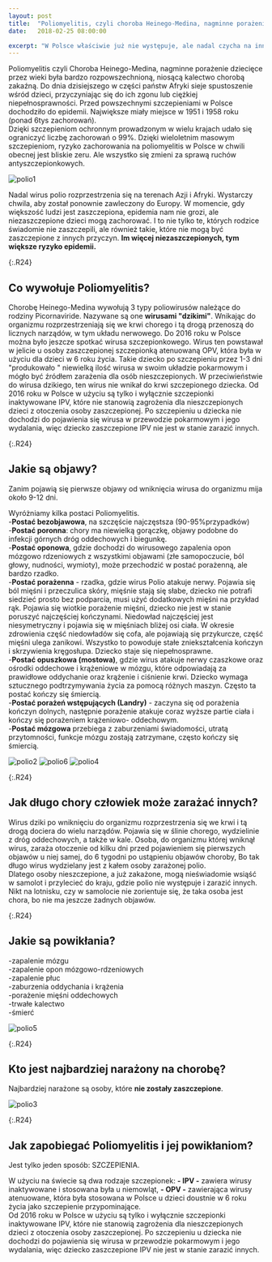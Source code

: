 ```yaml
---
layout: post
title:  "Poliomyelitis, czyli choroba Heinego-Medina, nagminne porażenie dziecięce"
date:   2018-02-25 08:00:00

excerpt: "W Polsce właściwie już nie występuje, ale nadal czycha na innych kontynentach, wywołując epidemie i doprowadzając do trwałego kalectwa setki dzieci."
---
```


Poliomyelitis czyli Choroba Heinego-Medina, nagminne porażenie dziecięce przez wieki była bardzo rozpowszechnioną, niosącą kalectwo chorobą zakaźną. Do dnia dzisiejszego w części państw Afryki sieje spustoszenie wśród dzieci, przyczyniając się do ich zgonu lub ciężkiej niepełnosprawności. Przed powszechnymi szczepieniami w Polsce dochodziło do epidemii. Największe miały miejsce w 1951 i 1958 roku (ponad 6tys zachorowań).  
Dzięki szczepieniom ochronnym prowadzonym w wielu krajach udało się ograniczyć liczbę zachorowań o 99%. Dzięki wieloletnim masowym szczepieniom, ryzyko zachorowania na poliomyelitis w Polsce w chwili obecnej jest bliskie zeru. Ale wszystko się zmieni za sprawą ruchów antyszczepionkowych.  

![polio1](/png/polio1.jpg)

Nadal wirus polio rozprzestrzenia się na terenach Azji i Afryki. Wystarczy chwila, aby został ponownie zawleczony do Europy. W momencie, gdy większość ludzi jest zaszczepiona, epidemia nam nie grozi, ale niezaszczepione dzieci mogą zachorować. I to nie tylko te, których rodzice świadomie nie zaszczepili, ale również takie, które nie mogą być zaszczepione z innych przyczyn. **Im więcej niezaszczepionych, tym większe ryzyko epidemii.**

{:.R24}
## Co wywołuje Poliomyelitis?

Chorobę Heinego-Medina wywołują 3 typy poliowirusów należące do rodziny Picornaviride. Nazywane są one **wirusami "dzikimi"**. Wnikając do organizmu rozprzestrzeniają się we krwi chorego i tą drogą przenoszą do licznych narządów, w tym układu nerwowego. Do 2016 roku w Polsce można było jeszcze spotkać wirusa szczepionkowego. Wirus ten powstawał w jelicie u osoby zaszczepionej szczepionką atenuowaną OPV, która była w użyciu dla dzieci w 6 roku życia. Takie dziecko po szczepieniu przez 1-3 dni "produkowało " niewielką ilość wirusa w swoim układzie pokarmowym i mógło być źródłem zarażenia dla osób nieszczepionych. W przeciwieństwie do wirusa dzikiego, ten wirus nie wnikał do krwi szczepionego dziecka. Od 2016 roku w Polsce w użyciu są tylko i wyłącznie szczepionki inaktywowane IPV, które nie stanowią zagrożenia dla nieszczepionych dzieci z otoczenia osoby zaszczepionej. Po szczepieniu u dziecka nie dochodzi do pojawienia się wirusa w przewodzie pokarmowym i jego wydalania, więc dziecko zaszczepione IPV nie jest w stanie zarazić innych. 

{:.R24}
## Jakie są objawy?

Zanim pojawią się pierwsze objawy od wniknięcia wirusa do organizmu mija około 9-12 dni.

Wyróżniamy kilka postaci Poliomyelitis.   
-**Postać bezobjawowa**, na szczęście najczęstsza (90-95%przypadków)  
-**Postać poronna**: chory ma niewielką gorączkę, objawy podobne do infekcji górnych dróg oddechowych i biegunkę.  
-**Postać oponowa**, gdzie dochodzi do wirusowego zapalenia opon mózgowo rdzeniowych z wszystkimi objawami (złe samopoczucie, ból głowy, nudności, wymioty), może przechodzić w postać porażenną, ale bardzo rzadko.  
-**Postać porażenna** - rzadka, gdzie wirus Polio atakuje nerwy. Pojawia się ból mięśni i przeczulica skóry, mięśnie stają się słabe, dziecko nie potrafi siedzieć prosto bez podparcia, musi użyć dodatkowych mięśni na przykład rąk. Pojawia się wiotkie porażenie mięśni, dziecko nie jest w stanie poruszyć najczęściej kończynami. Niedowład najczęściej jest niesymetryczny i pojawia się w mięśniach bliżej osi ciała. W okresie zdrowienia część niedowładów się cofa, ale pojawiają się przykurcze, część mięśni ulega zanikowi. Wszystko to powoduje stałe zniekształcenia kończyn i skrzywienia kręgosłupa. Dziecko staje się niepełnosprawne.  
-**Postać opuszkowa (mostowa)**, gdzie wirus atakuje nerwy czaszkowe oraz ośrodki oddechowe i krążeniowe w mózgu, które odpowiadają za prawidłowe oddychanie oraz krążenie i ciśnienie krwi. Dziecko wymaga sztucznego podtrzymywania życia za pomocą różnych maszyn. Często ta postać kończy się śmiercią.  
-**Postać porażeń wstępujących (Landry)** - zaczyna się od porażenia kończyn dolnych, następnie porażenie atakuje coraz wyższe partie ciała i kończy się porażeniem krążeniowo- oddechowym.  
-**Postać mózgowa** przebiega z zaburzeniami świadomości, utratą przytomności, funkcje mózgu zostają zatrzymane, często kończy się śmiercią.  

![polio2](/png/polio2.jpg)
![polio6](/png/polio6.jpg)
![polio4](/png/polio4.jpg)

{:.R24}
## Jak długo chory człowiek może zarażać innych?

Wirus dziki po wniknięciu do organizmu rozprzestrzenia się we krwi i tą drogą dociera do wielu narządów. Pojawia się w ślinie chorego, wydzielinie z dróg oddechowych, a także w kale. Osoba, do organizmu której wniknął wirus, zaraża otoczenie od kilku dni przed pojawieniem się pierwszych objawów u niej samej, do 6 tygodni po ustąpieniu objawów choroby, Bo tak długo wirus wydzielany jest z kałem osoby zarażonej polio.  
Dlatego osoby nieszczepione, a już zakażone, mogą nieświadomie wsiąść w samolot i przylecieć do kraju, gdzie polio nie występuje i zarazić innych. Nikt na lotnisku, czy w samolocie nie zorientuje się, że taka osoba jest chora, bo nie ma jeszcze żadnych objawów.

{:.R24}
## Jakie są powikłania?

-zapalenie mózgu  
-zapalenie opon mózgowo-rdzeniowych  
-zapalenie płuc  
-zaburzenia oddychania i krążenia  
-porażenie mięśni oddechowych  
-trwałe kalectwo  
-śmierć  

![polio5](/png/polio5.jpg)

{:.R24}
## Kto jest najbardziej narażony na chorobę?

Najbardziej narażone są osoby, które **nie zostały zaszczepione**.

![polio3](/png/polio3.jpg)

{:.R24}
## Jak zapobiegać Poliomyelitis i jej powikłaniom?

Jest tylko jeden sposób: SZCZEPIENIA. 

W użyciu na świecie są dwa rodzaje szczepionek:
**- IPV -** zawiera wirusy inaktywowane i stosowana była u niemowląt,
**- OPV -** zawierająca wirusy atenuowane, która była stosowana w Polsce u dzieci doustnie w 6 roku życia jako szczepienie przypominające.  
Od 2016 roku w Polsce w użyciu są tylko i wyłącznie szczepionki inaktywowane IPV, które nie stanowią zagrożenia dla nieszczepionych dzieci z otoczenia osoby zaszczepionej. Po szczepieniu u dziecka nie dochodzi do pojawienia się wirusa w przewodzie pokarmowym i jego wydalania, więc dziecko zaszczepione IPV nie jest w stanie zarazić innych.


